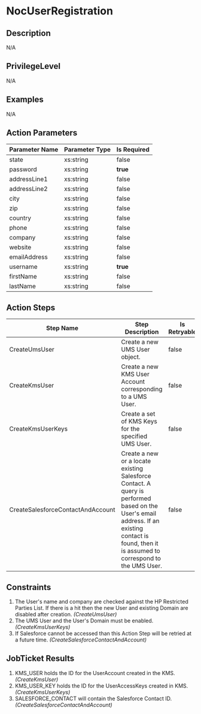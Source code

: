 # NocUserRegistration

## Description ##

N/A

## PrivilegeLevel ##

N/A

## Examples ##

N/A

## Action Parameters ##

| Parameter Name	| Parameter Type	| Is Required	|
| -----------	| ------------------	| -------------	|
| state 	| xs:string 	| false 	|
| password 	| xs:string 	| **true** 	|
| addressLine1 	| xs:string 	| false 	|
| addressLine2 	| xs:string 	| false 	|
| city 	| xs:string 	| false 	|
| zip 	| xs:string 	| false 	|
| country 	| xs:string 	| false 	|
| phone 	| xs:string 	| false 	|
| company 	| xs:string 	| false 	|
| website 	| xs:string 	| false 	|
| emailAddress 	| xs:string 	| false 	|
| username 	| xs:string 	| **true** 	|
| firstName 	| xs:string 	| false 	|
| lastName 	| xs:string 	| false 	|


## Action Steps ##
| Step Name 	| Step Description 	| Is Retryable 	|
| -- 	| -- 	| -- 	|
| CreateUmsUser 	| Create a new UMS User object. 	| false 	|
| CreateKmsUser 	| Create a new KMS User Account corresponding to a UMS User. 	| false 	|
| CreateKmsUserKeys 	| Create a set of KMS Keys for the specified UMS User. 	| false 	|
| CreateSalesforceContactAndAccount 	| Create a new or a locate existing Salesforce Contact. A query is performed based on the User's email address. If an existing contact is found, then it is assumed to correspond to the UMS User. 	| false 	|

## Constraints ##

1. The User's name and company are checked against the HP Restricted Parties List. If there is a hit then the new User and existing Domain are disabled after creation. _(CreateUmsUser)_
1. The UMS User and the User's Domain must be enabled. _(CreateKmsUserKeys)_
1. If Salesforce cannot be accessed than this Action Step will be retried at a future time. _(CreateSalesforceContactAndAccount)_


## JobTicket Results ##

1. KMS_USER holds the ID for the UserAccount created in the KMS. _(CreateKmsUser)_
1. KMS_USER_KEY holds the ID for the UserAccessKeys created in KMS. _(CreateKmsUserKeys)_
1. SALESFORCE_CONTACT will contain the Salesforce Contact ID. _(CreateSalesforceContactAndAccount)_